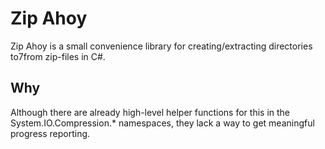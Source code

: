 # Zip Ahoy
Zip Ahoy is a small convenience library for creating/extracting directories to7from zip-files in C#.

## Why
Although there are already high-level helper functions for this in the System.IO.Compression.* namespaces, they lack a way to get meaningful progress reporting.